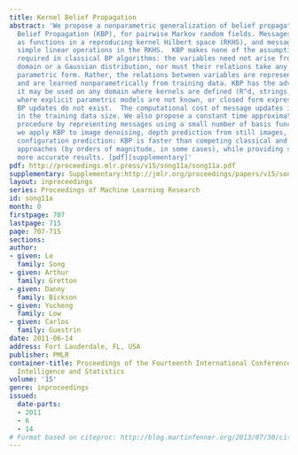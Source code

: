 ```yaml
---
title: Kernel Belief Propagation
abstract: 'We propose a nonparametric generalization of belief propagation, Kernel
  Belief Propagation (KBP), for pairwise Markov random fields. Messages are represented
  as functions in a reproducing kernel Hilbert space (RKHS), and message updates are
  simple linear operations in the RKHS.  KBP makes none of the assumptions commonly
  required in classical BP algorithms: the variables need not arise from a finite
  domain or a Gaussian distribution, nor must their relations take any particular
  parametric form. Rather, the relations between variables are represented implicitly,
  and are learned nonparametrically from training data. KBP has the advantage that
  it may be used on any domain where kernels are defined (R^d, strings, groups), even
  where explicit parametric models are not known, or closed form expressions for the
  BP updates do not exist.  The computational cost of message updates in KBP is polynomial
  in the training data size. We also propose a constant time approximate message update
  procedure by representing messages using a small number of basis functions. In experiments,
  we apply KBP to image denoising, depth prediction from still images, and protein
  configuration prediction: KBP is faster than competing classical and nonparametric
  approaches (by orders of magnitude, in some cases), while providing significantly
  more accurate results. [pdf][supplementary]'
pdf: http://proceedings.mlr.press/v15/song11a/song11a.pdf
supplementary: Supplementary:http://jmlr.org/proceedings/papers/v15/song11a/song11aSupple.pdf
layout: inproceedings
series: Proceedings of Machine Learning Research
id: song11a
month: 0
firstpage: 707
lastpage: 715
page: 707-715
sections: 
author:
- given: Le
  family: Song
- given: Arthur
  family: Gretton
- given: Danny
  family: Bickson
- given: Yucheng
  family: Low
- given: Carlos
  family: Guestrin
date: 2011-06-14
address: Fort Lauderdale, FL, USA
publisher: PMLR
container-title: Proceedings of the Fourteenth International Conference on Artificial
  Intelligence and Statistics
volume: '15'
genre: inproceedings
issued:
  date-parts:
  - 2011
  - 6
  - 14
# Format based on citeproc: http://blog.martinfenner.org/2013/07/30/citeproc-yaml-for-bibliographies/
---
```

